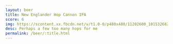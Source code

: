 ```yaml
---
layout: beer
title: New Englander Hop Cannon IPA
score: 6
img: https://scontent.xx.fbcdn.net/v/t1.0-0/p480x480/11202600_10153268294733745_5223220854392756415_n.jpg?oh=a91fe4eda696a4531a3b72266a14216b&oe=5888BC37
desc: Perhaps a few too many hops for me
permalink: /beer/:title.html
---
```

